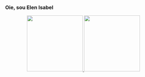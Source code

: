 ### Oie, sou Elen Isabel

<div align="center">
  <a href="https://github.com/elenisabel2">
  <img height="180em" src="https://github-readme-stats.vercel.app/api?username=elenisabel2&show_icons=true&theme=dracula&include_all_commits=true&count_private=true"/>
  <img height="180em" src="https://github-readme-stats.vercel.app/api/top-langs/?username=elenisabel2&layout=compact&langs_count=7&theme=dracula"/>
</div>




